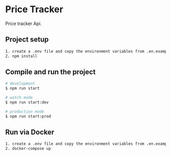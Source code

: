 # Price Tracker

Price tracker Api.

## Project setup

```bash
1. create a .env file and copy the environment variables from .en.example file 
2. npm install
```

## Compile and run the project

```bash
# development
$ npm run start

# watch mode
$ npm run start:dev

# production mode
$ npm run start:prod
```

## Run via Docker
```bash
1. create a .env file and copy the environment variables from .en.example file 
2. docker-compose up
```
